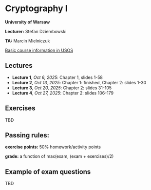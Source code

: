 # Cryptography I

**University of Warsaw**

**Lecturer:** Stefan Dziembowski

**TA:** Marcin Mielniczuk

[Basic course information in USOS](https://usosweb.uw.edu.pl/kontroler.php?_action=katalog2%2Fprzedmioty%2FpokazPrzedmiot&kod=1000-2M12KI1&lang=en)


## Lectures

- **Lecture 1**,
*Oct 6, 2025*:
Chapter 1, slides 1-58
- **Lecture 2**,
*Oct 13, 2025*:
Chapter 1: finished,
Chapter 2: slides 1-30
- **Lecture 3**,
*Oct 20, 2025*:
Chapter 2: slides 31-105
- **Lecture 4**,
*Oct 27, 2025*:
Chapter 2: slides 106-179


## Exercises

TBD

## Passing rules:
**exercise points:** 50% homework/activity points

**grade:** a function of max(exam, (exam + exercises)/2)

## Example of exam questions

TBD





